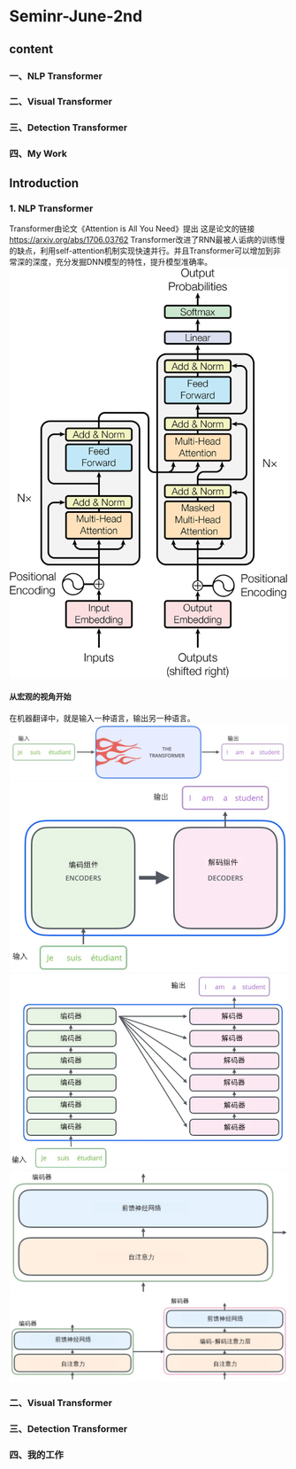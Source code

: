 # Seminr-June-2nd

## content
### 一、NLP Transformer
### 二、Visual Transformer
### 三、Detection Transformer
### 四、My Work


## Introduction
### 1. NLP Transformer
Transformer由论文《Attention is All You Need》提出
这是论文的链接 https://arxiv.org/abs/1706.03762
Transformer改进了RNN最被人诟病的训练慢的缺点，利用self-attention机制实现快速并行。并且Transformer可以增加到非常深的深度，充分发掘DNN模型的特性，提升模型准确率。
![avater](https://github.com/Howdy-Personally/Seminar-June-2nd/blob/main/pic/TheTransformerModelArchitecture.png)
#### 从宏观的视角开始
在机器翻译中，就是输入一种语言，输出另一种语言。
![avater](https://github.com/Howdy-Personally/Seminar-June-2nd/blob/main/pic/pic1.jpg)
![avater](https://github.com/Howdy-Personally/Seminar-June-2nd/blob/main/pic/pic2.jpg)
![avater](https://github.com/Howdy-Personally/Seminar-June-2nd/blob/main/pic/pic3.jpg)
![avater](https://github.com/Howdy-Personally/Seminar-June-2nd/blob/main/pic/pic4.jpg)
![avater](https://github.com/Howdy-Personally/Seminar-June-2nd/blob/main/pic/pic5.jpg)

### 二、Visual Transformer
### 三、Detection Transformer
### 四、我的工作

